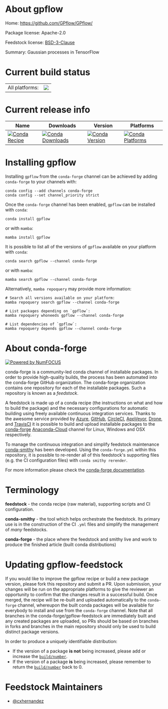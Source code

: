 About gpflow
============

Home: https://github.com/GPflow/GPflow/

Package license: Apache-2.0

Feedstock license: [BSD-3-Clause](https://github.com/conda-forge/gpflow-feedstock/blob/main/LICENSE.txt)

Summary: Gaussian processes in TensorFlow

Current build status
====================


<table><tr><td>All platforms:</td>
    <td>
      <a href="https://dev.azure.com/conda-forge/feedstock-builds/_build/latest?definitionId=5498&branchName=main">
        <img src="https://dev.azure.com/conda-forge/feedstock-builds/_apis/build/status/gpflow-feedstock?branchName=main">
      </a>
    </td>
  </tr>
</table>

Current release info
====================

| Name | Downloads | Version | Platforms |
| --- | --- | --- | --- |
| [![Conda Recipe](https://img.shields.io/badge/recipe-gpflow-green.svg)](https://anaconda.org/conda-forge/gpflow) | [![Conda Downloads](https://img.shields.io/conda/dn/conda-forge/gpflow.svg)](https://anaconda.org/conda-forge/gpflow) | [![Conda Version](https://img.shields.io/conda/vn/conda-forge/gpflow.svg)](https://anaconda.org/conda-forge/gpflow) | [![Conda Platforms](https://img.shields.io/conda/pn/conda-forge/gpflow.svg)](https://anaconda.org/conda-forge/gpflow) |

Installing gpflow
=================

Installing `gpflow` from the `conda-forge` channel can be achieved by adding `conda-forge` to your channels with:

```
conda config --add channels conda-forge
conda config --set channel_priority strict
```

Once the `conda-forge` channel has been enabled, `gpflow` can be installed with `conda`:

```
conda install gpflow
```

or with `mamba`:

```
mamba install gpflow
```

It is possible to list all of the versions of `gpflow` available on your platform with `conda`:

```
conda search gpflow --channel conda-forge
```

or with `mamba`:

```
mamba search gpflow --channel conda-forge
```

Alternatively, `mamba repoquery` may provide more information:

```
# Search all versions available on your platform:
mamba repoquery search gpflow --channel conda-forge

# List packages depending on `gpflow`:
mamba repoquery whoneeds gpflow --channel conda-forge

# List dependencies of `gpflow`:
mamba repoquery depends gpflow --channel conda-forge
```


About conda-forge
=================

[![Powered by
NumFOCUS](https://img.shields.io/badge/powered%20by-NumFOCUS-orange.svg?style=flat&colorA=E1523D&colorB=007D8A)](https://numfocus.org)

conda-forge is a community-led conda channel of installable packages.
In order to provide high-quality builds, the process has been automated into the
conda-forge GitHub organization. The conda-forge organization contains one repository
for each of the installable packages. Such a repository is known as a *feedstock*.

A feedstock is made up of a conda recipe (the instructions on what and how to build
the package) and the necessary configurations for automatic building using freely
available continuous integration services. Thanks to the awesome service provided by
[Azure](https://azure.microsoft.com/en-us/services/devops/), [GitHub](https://github.com/),
[CircleCI](https://circleci.com/), [AppVeyor](https://www.appveyor.com/),
[Drone](https://cloud.drone.io/welcome), and [TravisCI](https://travis-ci.com/)
it is possible to build and upload installable packages to the
[conda-forge](https://anaconda.org/conda-forge) [Anaconda-Cloud](https://anaconda.org/)
channel for Linux, Windows and OSX respectively.

To manage the continuous integration and simplify feedstock maintenance
[conda-smithy](https://github.com/conda-forge/conda-smithy) has been developed.
Using the ``conda-forge.yml`` within this repository, it is possible to re-render all of
this feedstock's supporting files (e.g. the CI configuration files) with ``conda smithy rerender``.

For more information please check the [conda-forge documentation](https://conda-forge.org/docs/).

Terminology
===========

**feedstock** - the conda recipe (raw material), supporting scripts and CI configuration.

**conda-smithy** - the tool which helps orchestrate the feedstock.
                   Its primary use is in the construction of the CI ``.yml`` files
                   and simplify the management of *many* feedstocks.

**conda-forge** - the place where the feedstock and smithy live and work to
                  produce the finished article (built conda distributions)


Updating gpflow-feedstock
=========================

If you would like to improve the gpflow recipe or build a new
package version, please fork this repository and submit a PR. Upon submission,
your changes will be run on the appropriate platforms to give the reviewer an
opportunity to confirm that the changes result in a successful build. Once
merged, the recipe will be re-built and uploaded automatically to the
`conda-forge` channel, whereupon the built conda packages will be available for
everybody to install and use from the `conda-forge` channel.
Note that all branches in the conda-forge/gpflow-feedstock are
immediately built and any created packages are uploaded, so PRs should be based
on branches in forks and branches in the main repository should only be used to
build distinct package versions.

In order to produce a uniquely identifiable distribution:
 * If the version of a package **is not** being increased, please add or increase
   the [``build/number``](https://docs.conda.io/projects/conda-build/en/latest/resources/define-metadata.html#build-number-and-string).
 * If the version of a package **is** being increased, please remember to return
   the [``build/number``](https://docs.conda.io/projects/conda-build/en/latest/resources/define-metadata.html#build-number-and-string)
   back to 0.

Feedstock Maintainers
=====================

* [@cxhernandez](https://github.com/cxhernandez/)

